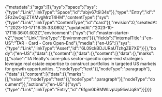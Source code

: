 {"metadata":{"tags":[]},"sys":{"space":{"sys":{"type":"Link","linkType":"Space","id":"abjv67t9l34s"}},"type":"Entry","id":"3Fz2wOqjiZTKMvgMrzT4HM","contentType":{"sys":{"type":"Link","linkType":"ContentType","id":"card"}},"revision":0,"createdAt":"2023-10-17T16:35:33.080Z","updatedAt":"2023-10-17T16:36:01.602Z","environment":{"sys":{"id":"master-starter-v2","type":"Link","linkType":"Environment"}}},"fields":{"internalTitle":{"en-US":"TAR - Card - Core Open-End"},"media":{"en-US":[{"sys":{"type":"Link","linkType":"Asset","id":"6L09ckBDJURaUTzhgZB7XE"}}]},"body":{"en-US":{"data":{},"content":[{"data":{},"content":[{"data":{},"marks":[],"value":"TA Realty's core-plus sector-specific open-end strategies leverage real estate expertise to construct portfolios in targeted US markets for growth opportunities. ","nodeType":"text"}],"nodeType":"paragraph"},{"data":{},"content":[{"data":{},"marks":[],"value":"","nodeType":"text"}],"nodeType":"paragraph"}],"nodeType":"document"}},"actions":{"en-US":[{"sys":{"type":"Link","linkType":"Entry","id":"6fgm0bBMWLvpUp9liwUq8h"}}]}}}